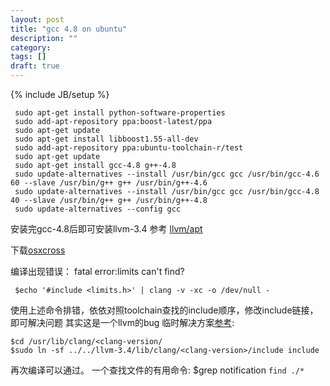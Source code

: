 ```yaml
---
layout: post
title: "gcc 4.8 on ubuntu"
description: ""
category: 
tags: []
draft: true
---
```

{% include JB/setup %}

     sudo apt-get install python-software-properties
	 sudo add-apt-repository ppa:boost-latest/ppa
	 sudo apt-get update
	 sudo apt-get install libboost1.55-all-dev
     sudo add-apt-repository ppa:ubuntu-toolchain-r/test
     sudo apt-get update
     sudo apt-get install gcc-4.8 g++-4.8
     sudo update-alternatives --install /usr/bin/gcc gcc /usr/bin/gcc-4.6 60 --slave /usr/bin/g++ g++ /usr/bin/g++-4.6 
     sudo update-alternatives --install /usr/bin/gcc gcc /usr/bin/gcc-4.8 40 --slave /usr/bin/g++ g++ /usr/bin/g++-4.8
     sudo update-alternatives --config gcc

 安装完gcc-4.8后即可安装llvm-3.4 参考 [llvm/apt]()

 下载[osxcross]()

 编译出现错误： fatal error:limits can't find?
     
     $echo '#include <limits.h>' | clang -v -xc -o /dev/null -

使用上述命令排错，依依对照toolchain查找的include顺序，修改include链接，即可解决问题
其实这是一个llvm的bug
临时解决方案[参考](https://bugs.launchpad.net/ubuntu/+source/llvm-defaults/+bug/1242300):

    $cd /usr/lib/clang/<clang-version/
    $sudo ln -sf ../../llvm-3.4/lib/clang/<clang-version>/include include

再次编译可以通过。
一个查找文件的有用命令:
    $grep notification `find ./*`


